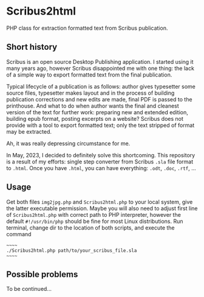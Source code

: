 # Scribus2html

PHP class for extraction formatted text from Scribus publication.

## Short history

Scribus is an open source Desktop Publishing application. I started using it
many years ago, however Scribus disappointed me with one thing: the lack of
a simple way to export formatted text from the final publication.

Typical lifecycle of a publication is as follows: author gives typesetter some
source files, typesetter makes layout and in the process of building
publication corrections and new edits are made, final PDF is passed to the
printhouse. And what to do when author wants the final and cleanest version of
the text for further work: preparing new and extended edition, building epub
format, posting excerpts on a website? Scribus does not provide with a tool to
export formatted text; only the text stripped of format may be extracted.

Ah, it was really depressing circumstance for me.

In May, 2023, I decided to definitely solve this shortcoming. This repository
is a result of my efforts: single step converter from Scribus `.sla` file
format to `.html`. Once you have `.html`, you can have everything: `.odt`,
`.doc`, `.rtf`, ...

## Usage

Get both files `img2jpg.php` and `Scribus2html.php` to your local system, give
the latter executable permission. Maybe you will also need to adjust first line
of `Scribus2html.php` with correct path to PHP interpreter, however the default
`#!/usr/bin/php` should be fine for most Linux distributions. Run terminal,
change dir to the location of both scripts, and execute the command

    ~~~~
    ./Scribus2html.php path/to/your_scribus_file.sla
    ~~~~

## Possible problems

To be continued...